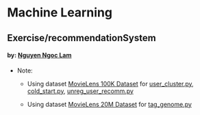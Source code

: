 # Machine Learning

## Exercise/recommendationSystem

#### by: [Nguyen Ngoc Lam](https://www.linkedin.com/in/lam-nguyen-ngoc-15bb73187/)

- Note:
	
	- Using dataset [MovieLens 100K Dataset](https://grouplens.org/datasets/movielens/100k/) for [user_cluster.py](https://github.com/lam1910/machineLearning/blob/master/exercise/recommendationSystem/user_cluster.py), [cold_start.py](https://github.com/lam1910/machineLearning/blob/master/exercise/recommendationSystem/cold_start.py), [unreg_user_recomm.py](https://github.com/lam1910/machineLearning/blob/master/exercise/recommendationSystem/unreg_user_recomm.py)

	- Using dataset [MovieLens 20M Dataset](https://grouplens.org/datasets/movielens/20m/) for [tag_genome.py](https://github.com/lam1910/machineLearning/blob/master/exercise/recommendationSystem/tag_genome.py)
